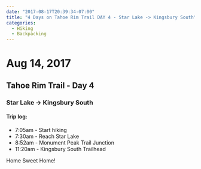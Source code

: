```yaml
---
date: "2017-08-17T20:39:34-07:00"
title: "4 Days on Tahoe Rim Trail DAY 4 - Star Lake -> Kingsbury South"
categories:
  - Hiking
  - Backpacking
---
```

# Aug 14, 2017
## Tahoe Rim Trail - Day 4
### Star Lake -> Kingsbury South

#### Trip log:

* 7:05am - Start hiking
* 7:30am - Reach Star Lake
* 8:52am - Monument Peak Trail Junction
* 11:20am - Kingsbury South Trailhead

Home Sweet Home!
